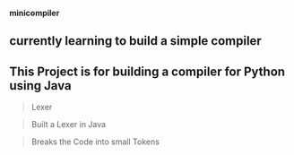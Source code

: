 **minicompiler**
## currently learning to build a simple compiler 
## This Project is for building a compiler for Python using Java
> Lexer

> Built a Lexer in Java 

> Breaks the Code into small Tokens
